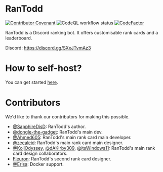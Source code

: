 # RanTodd
[![Contributor Covenant](https://img.shields.io/badge/Contributor%20Covenant-2.1-4baaaa.svg)](CODE_OF_CONDUCT.md)
![CodeQL workflow status](https://github.com/RanTodd-Team/RanTodd/actions/workflows/codeql-analysis.yml/badge.svg)
[![CodeFactor](https://www.codefactor.io/repository/github/rantodd-team/rantodd/badge)](https://www.codefactor.io/repository/github/rantodd-team/rantodd)

RanTodd is a Discord ranking bot. It offers customisable rank cards and a leaderboard.

Discord: https://discord.gg/SXxJTvmAz3

# How to self-host?
You can get started [here](./docs/get-started/ddev.md).

# Contributors
We'd like to thank our contributors for making this possible. 
- [@SapphireDisD](https://github.com/SapphireDisD): RanTodd's author.
- [@dongle-the-gadget](https://github.com/dongle-the-gadget): RanTodd's main dev.
- [@Ahmed605](https://github.com/Ahmed605): RanTodd's main rank card main developer.
- [@zeealeid](https://github.com/zeealeid): RanTodd's main rank card main designer.
- [@KojiOdyssey](https://github.com/KojiOdyssey), [@dAKirby309](https://github.com/dAKirby309), [@itsWindows11](https://github.com/itsWindows11): RanTodd's main rank card design collaborators.
- [Fleuron](https://discord.com/users/188482204601548800): RanTodd's second rank card designer.
- [@Erisa](https://github.com/Erisa): Docker support.

